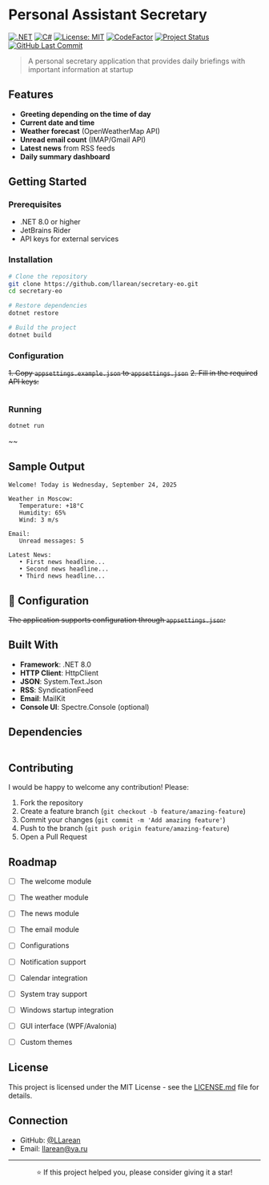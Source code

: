 # Personal Assistant Secretary
[![.NET](https://img.shields.io/badge/.NET-8.0-512BD4&logo=dotnet)](https://dotnet.microsoft.com/)
[![C#](https://img.shields.io/badge/C%23-12.0-239120?style&logo=csharp)](https://docs.microsoft.com/en-us/dotnet/csharp/)
[![License: MIT](https://img.shields.io/badge/License-MIT-yellow.svg)](https://github.com/LLarean/secretary-eo/blob/main/LICENSE)
[![CodeFactor](https://www.codefactor.io/repository/github/llarean/secretary-eo/badge)](https://www.codefactor.io/repository/github/llarean/secretary-eo)
[![Project Status](https://img.shields.io/badge/Status-Prototype-orange)](https://github.com/LLarean/secretary-eo)
[![GitHub Last Commit](https://img.shields.io/github/last-commit/LLarean/kings-bounty)](https://github.com/llarean/secretary-eo)

> A personal secretary application that provides daily briefings with important information at startup

## Features

- **Greeting depending on the time of day**
- **Current date and time**
- **Weather forecast** (OpenWeatherMap API)
- **Unread email count** (IMAP/Gmail API)
- **Latest news** from RSS feeds
- **Daily summary dashboard**

## Getting Started

### Prerequisites

- .NET 8.0 or higher
- JetBrains Rider
- API keys for external services

### Installation

```bash
# Clone the repository
git clone https://github.com/llarean/secretary-eo.git
cd secretary-eo

# Restore dependencies
dotnet restore

# Build the project
dotnet build
```

### Configuration

~~1. Copy `appsettings.example.json` to `appsettings.json`~~
~~2. Fill in the required API keys:~~

```json

```

### Running

```bash
dotnet run
```
~~

## Sample Output

```
Welcome! Today is Wednesday, September 24, 2025

Weather in Moscow:
   Temperature: +18°C
   Humidity: 65%
   Wind: 3 m/s

Email:
   Unread messages: 5

Latest News:
   • First news headline...
   • Second news headline...
   • Third news headline...
```

## 🔧 Configuration

~~The application supports configuration through `appsettings.json`:~~

## Built With

- **Framework**: .NET 8.0
- **HTTP Client**: HttpClient
- **JSON**: System.Text.Json
- **RSS**: SyndicationFeed
- **Email**: MailKit
- **Console UI**: Spectre.Console (optional)

## Dependencies

```xml

```

## Contributing

I would be happy to welcome any contribution! Please:

1. Fork the repository
2. Create a feature branch (`git checkout -b feature/amazing-feature`)
3. Commit your changes (`git commit -m 'Add amazing feature'`)
4. Push to the branch (`git push origin feature/amazing-feature`)
5. Open a Pull Request

## Roadmap

- [ ] The welcome module
- [ ] The weather module
- [ ] The news module
- [ ] The email module
- [ ] Configurations

- [ ] Notification support
- [ ] Calendar integration
- [ ] System tray support
- [ ] Windows startup integration

- [ ] GUI interface (WPF/Avalonia)
- [ ] Custom themes

## License

This project is licensed under the MIT License - see the [LICENSE.md](https://github.com/LLarean/secretary-eo/blob/main/LICENSE) file for details.

## Connection

- GitHub: [@LLarean](https://github.com/LLarean)
- Email: llarean@ya.ru

---

<div align="center">
  
⭐ If this project helped you, please consider giving it a star!

</div>
